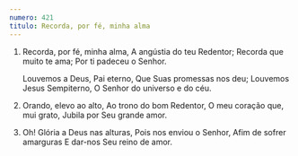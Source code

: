 ```yaml
---
numero: 421
titulo: Recorda, por fé, minha alma
---
```

1. Recorda, por fé, minha alma,
   A angústia do teu Redentor;
   Recorda que muito te ama;
   Por ti padeceu o Senhor.

   Louvemos a Deus, Pai eterno,
   Que Suas promessas nos deu;
   Louvemos Jesus Sempiterno,
   O Senhor do universo e do céu.

2. Orando, elevo ao alto,
   Ao trono do bom Redentor,
   O meu coração que, mui grato,
   Jubila por Seu grande amor.

3. Oh! Glória a Deus nas alturas,
   Pois nos enviou o Senhor,
   Afim de sofrer amarguras
   E dar-nos Seu reino de amor.
